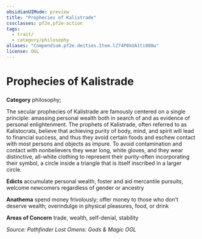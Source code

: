 ```yaml
---
obsidianUIMode: preview
title: "Prophecies of Kalistrade"
cssclasses: pf2e,pf2e-action
tags:
  - trait/
  - category/philosophy
aliases: "Compendium.pf2e.deities.Item.lZ74P8kUA1ti808w"
license: OGL
---
```

# Prophecies of Kalistrade

### 

**Category** philosophy; 




The secular prophecies of Kalistrade are famously centered on a single principle: amassing personal wealth both in search of and as evidence of personal enlightenment. The prophets of Kalistrade, often referred to as Kalistocrats, believe that achieving purity of body, mind, and spirit will lead to financial success, and thus they avoid certain foods and eschew contact with most persons and objects as impure. To avoid contamination and contact with nonbelievers they wear long, white gloves, and they wear distinctive, all-white clothing to represent their purity-often incorporating their symbol, a circle inside a triangle that is itself inscribed in a larger circle.

**Edicts** accumulate personal wealth, foster and aid mercantile pursuits, welcome newcomers regardless of gender or ancestry

**Anathema** spend money frivolously; offer money to those who don't deserve wealth; overindulge in physical pleasures, food, or drink

**Areas of Concern** trade, wealth, self-denial, stability

*Source: Pathfinder Lost Omens: Gods & Magic*
*OGL*